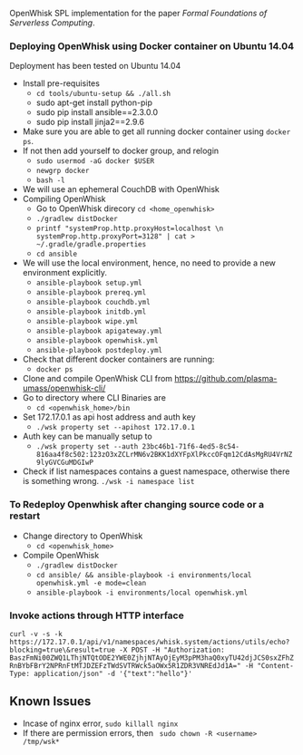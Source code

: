 OpenWhisk SPL implementation for the paper *Formal Foundations of Serverless Computing*.

### Deploying OpenWhisk using Docker container on Ubuntu 14.04
Deployment has been tested on Ubuntu 14.04

* Install pre-requisites 
  * ```cd tools/ubuntu-setup && ./all.sh ```
  * sudo apt-get install python-pip
  * sudo pip install ansible==2.3.0.0
  * sudo pip install jinja2==2.9.6
* Make sure you are able to get all running docker container using ```docker ps```. 
* If not then add yourself to docker group, and relogin
  * ```sudo usermod -aG docker $USER```
  * ```newgrp docker```
  * ```bash -l```
* We will use an ephemeral CouchDB with OpenWhisk
* Compiling OpenWhisk
  * Go to OpenWhisk direcory ```cd <home_openwhisk>```
  * ```./gradlew distDocker```
  * ```printf "systemProp.http.proxyHost=localhost \n systemProp.http.proxyPort=3128" | cat > ~/.gradle/gradle.properties```
  * ```cd ansible```
* We will use the local environment, hence, no need to provide a new environment explicitly.
  * ```ansible-playbook setup.yml```
  * ```ansible-playbook prereq.yml```
  * ```ansible-playbook couchdb.yml```
  * ```ansible-playbook initdb.yml```
  * ```ansible-playbook wipe.yml```
  * ```ansible-playbook apigateway.yml```
  * ```ansible-playbook openwhisk.yml```
  * ```ansible-playbook postdeploy.yml```
* Check that different docker containers are running:
  * ```docker ps```
* Clone and compile OpenWhisk CLI from https://github.com/plasma-umass/openwhisk-cli/ 
* Go to directory where CLI Binaries are
  * ```cd <openwhisk_home>/bin```
* Set 172.17.0.1 as api host address and auth key
  * ```./wsk property set --apihost 172.17.0.1```
* Auth key can be manually setup to    
  * ```./wsk property set --auth 23bc46b1-71f6-4ed5-8c54-816aa4f8c502:123zO3xZCLrMN6v2BKK1dXYFpXlPkccOFqm12CdAsMgRU4VrNZ9lyGVCGuMDGIwP```
* Check if list namespaces contains a guest namespace, otherwise there is something wrong.
```./wsk -i namespace list```

### To Redeploy Openwhisk after changing source code or a restart
* Change directory to OpenWhisk
  * ```cd <openwhisk_home>```
* Compile OpenWhisk
  * ```./gradlew distDocker```
  * ```cd ansible/ && ansible-playbook -i environments/local openwhisk.yml -e mode=clean```
  * ```ansible-playbook -i environments/local openwhisk.yml```

### Invoke actions through HTTP interface
```curl -v -s -k https://172.17.0.1/api/v1/namespaces/whisk.system/actions/utils/echo?blocking=true\&result=true -X POST -H "Authorization: BaszFmNi00ZWQ1LThjNTQtODE2YWE0ZjhjNTAyOjEyM3pPM3haQ0xyTU42djJCS0sxZFhZRnBYbFBrY2NPRnFtMTJDZEFzTWdSVTRWck5aOWx5R1ZDR3VNREdJd1A=" -H "Content-Type: application/json" -d '{"text":"hello"}'```

## Known Issues

* Incase of nginx error, ```sudo killall nginx```
* If there are permission errors, then ``` sudo chown -R <username> /tmp/wsk*```
